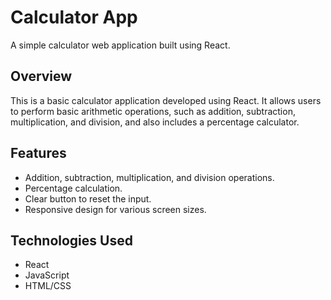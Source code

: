 # Calculator App

A simple calculator web application built using React.

## Overview

This is a basic calculator application developed using React. It allows users to perform basic arithmetic operations, such as addition, subtraction, multiplication, and division, and also includes a percentage calculator.

## Features

- Addition, subtraction, multiplication, and division operations.
- Percentage calculation.
- Clear button to reset the input.
- Responsive design for various screen sizes.

## Technologies Used

- React
- JavaScript
- HTML/CSS
